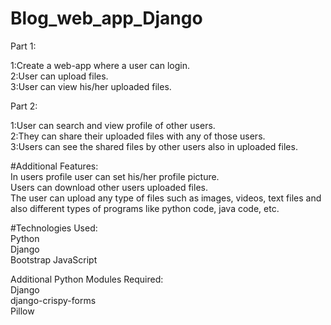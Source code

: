 # Blog_web_app_Django
Part 1:

1:Create a web-app where a user can login.                                                
2:User can upload files.                  
3:User can view his/her uploaded files.   

Part 2:

1:User can search and view profile of other users.              
2:They can share their uploaded files with any of those users.                  
3:Users can see the shared files by other users also in uploaded files.   

#Additional Features:      
In users profile user can set his/her profile picture.                  
Users can download other users uploaded files.                           
The user can upload any type of files such as images, videos, text files and also different types of programs like python code, java code, etc.            


#Technologies Used:           
Python                          
Django                  
Bootstrap
JavaScript               


Additional Python Modules Required:                  
Django                 
django-crispy-forms             
Pillow                

